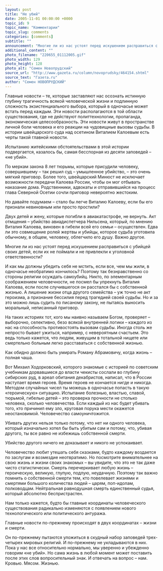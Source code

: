 ```yaml
---
layout: post
title: "Не убий"
date: 2005-11-01 00:00:00 +0000
topic_id: 9
topic_name: "Комментарии"
topic_slug: comments
categories: [comments]
subtitle: ""
announcement: "Многие ли из нас устоят перед искушением расправиться с убийцей своих детей, если их не поймали и не привлекли к уголовной ответственности?"
additional_content: ""
photo_filename: "220655_01112005.gif"
photo_width: 129
photo_height: 128
photo_alt: "Семен Новопрудский"
source_url: "http://www.gazeta.ru/column/novoprudsky/464154.shtml"
source_text: "Газета.ru"
author: "Семен НОВОПРУДСКИЙ"
---
```

Главные новости – те, которые заставляют нас осознать истинную глубину трагичность всякой человеческой жизни и подлинную сложность экзистенциального выбора, который в одночасье может встать перед каждым. Эти новости располагаются в той области существования, где не действуют политтехнологии, пропаганда, экономическая целесообразность. Эти новости живут в пространстве личной боли человека и его реакции на чудовищные вызовы судьбы. В истории швейцарского суда над осетином Виталием Калоевым есть черты такой главной новости.

Испытанию житейскими обстоятельствами в этой истории подвергается, казалось бы, самая бесспорная из десяти заповедей – «не убий».

По меркам закона 8 лет тюрьмы, которые присудили человеку, совершившему – так решил суд – умышленное убийство, – это очень мягкий приговор. Более того, швейцарский Минюст не исключает возможности передачи Калоева России, чтобы он мог отбывать наказание дома. Родственники, адвокаты и отправившийся на процесс глава Северной Осетии сочли приговор невероятно жестоким.

Но давайте подумаем – стало бы легче Виталию Калоеву, если бы его признали невиновным или просто простили?

Двух детей и жену, которые погибли в авиакатастрофе, не вернуть. Акт отмщения – убийство авиадиспетчера Нильсена, который, по мнению Виталия Калоева, виновен в гибели всей его семьи – осуществлен. Едва ли это совмещение ролей жертвы и убийцы, которое судьба уготовила обычному, в общем, человеку, облегчило его душу. Важно другое.

Многие ли из нас устоят перед искушением расправиться с убийцей своих детей, если их не поймали и не привлекли к уголовной ответственности?

И как мы должны убедить себя не мстить, если все, чем мы жили, в одночасье необратимо кончилось? Поэтому так безнравственно со стороны религии осуждать самоубийц. Никто, по элементарным соображением человечности, не посмел бы упрекнуть Виталия Калоева, если после случившегося он расстался бы с собственной жизнью. А лишение жизни отца другого семейства – уж точно не акт героизма, а признание бессилия перед трагедией своей судьбы. Но и за это можно лишь судить по писаному закону, не пытаясь выносить моральный, неписанный приговор.

На таких историях тот, кого мы наивно называем Богом, проверяет – выборочно, селективно, безо всякой внутренней логики – каждого из нас на способность противостоять вызовам судьбы. Иногда столь же непросто бывает ужиться, например, с невероятным счастьем. Это ведь только кажется, что людям, живущим в тотальной нищете или смертельно больным легко расставаться с собственной жизнью.

Как обидно должно быть умирать Роману Абрамовичу, когда жизнь – полная чаша.

Вот Михаил Ходорковский, которого знакомые с историей по советским
учебникам дорвавшиеся до власти чекисты сослали во глубину сибирских руд, в ареал обитания декабристов, написал, что в России наступает время героев. Время героев не кончается нигде и никогда. Методом случайных чисел ты можешь в одночасье попасть в такую «героическую» ситуацию. Испытание болезнью, властью, славой, тюрьмой, гибелью детей – это проверка прочности не столько человека, сколько человечества. Если каждый из нас будет убивать того, кто причинил ему зло, круговая порука мести окажется неостановимой. Человечество самоуничтожится.

Убивать других нельзя только потому, что нет ни одного человека, который изначально хотел бы быть убитым сам и потому, что, убивая другого, ты все равно не избежишь собственной смерти.

Убийство другого ничего не доказывает и никого не успокаивает.

Человечество любит утешать себя сказками, будто каждому воздается по заслугам и возмездие неотвратимо. Но посмотрите внимательнее на свою жизнь и жизни своих знакомых – вы увидите, что это не так даже чисто статистически. Смерть перечеркивает любую жизнь – героическую, великую, глупую, подлую, неудачную. Поэтому так важно помнить о собственной смерти тем, кто повелевает жизнями и смертями большого количества людей – царям, поп-идолам, полководцам. Нейтральная равнодушная смерть единственный судья, который абсолютно беспристрастен.

Нам только кажется, будто бы главные координаты человеческого существования радикально изменяются с появлением нового технологического или политического антуража.

Главные новости по-прежнему происходят в двух координатах – жизни и смерти.

Он по-прежнему пытаются уложиться в скудный набор заповедей трех-четырех мировых религий. И по-прежнему не укладываются в них. Пока у нас все относительно нормально, мы уверенно и убежденно говорим «не убий». Но сама жизнь в любой момент может поставить после этих слов вопросительный знак. И отвечать на вопрос – нам. Кровью. Мясом. Жизнью.
